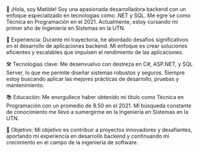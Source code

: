 👋 ¡Hola, soy Matilde!
Soy una apasionada desarrolladora backend con un enfoque especializado en tecnologías como .NET y SQL. Me egre´se como Técnica en Programación en el 2021. Actualmente, estoy cursando mi primer año de Ingeniería en Sistemas en la UTN.

💼 Experiencia:
Durante mi trayectoria, he abordado desafíos significativos en el desarrollo de aplicaciones backend. Mi enfoque es crear soluciones eficientes y escalables que impulsen el rendimiento de las aplicaciones.

🛠️ Tecnologías clave:
Me desenvuelvo con destreza en C#, ASP.NET, y SQL Server, lo que me permite diseñar sistemas robustos y seguros. Siempre estoy buscando aplicar las mejores prácticas de desarrollo, pruebas y mantenimiento.

📚 Educación:
Me enorgullece haber obtenido mi título como Técnica en Programación con un promedio de 8.50 en el 2021. Mi búsqueda constante de conocimiento me llevó a sumergirme en la Ingeniería en Sistemas en la UTN.

🚀 Objetivo:
Mi objetivo es contribuir a proyectos innovadores y desafiantes, aportando mi experiencia en desarrollo backend y continuando mi crecimiento en el campo de la ingeniería de software.
